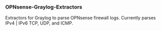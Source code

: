 ### OPNsense-Graylog-Extractors

Extractors for Graylog to parse OPNsense firewall logs. Currently parses IPv4 | IPv6 TCP, UDP, and ICMP.
